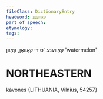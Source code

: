 ```yaml
---
fileClass: DictionaryEntry
headword: קאַווענע
part_of_speech: 
etymology: 
tags: 
---
```

קאַווענע
־ס
די
קאַוואָן, קאַוון
'watermelon'

NORTHEASTERN
==============

kávones {LITHUANIA, Vilnius, 54257}